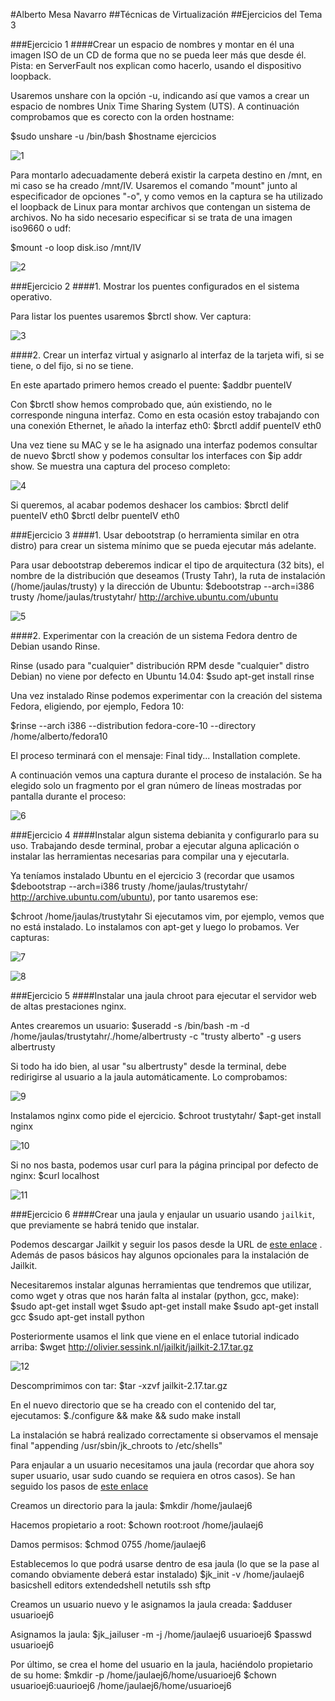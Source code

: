 

#Alberto Mesa Navarro
##Técnicas de Virtualización
##Ejercicios del Tema 3

###Ejercicio 1
####Crear un espacio de nombres y montar en él una imagen ISO de un CD de forma que no se pueda leer más que desde él. Pista: en ServerFault nos explican como hacerlo, usando el dispositivo loopback.

Usaremos unshare con la opción -u, indicando así que vamos a crear un espacio de nombres Unix Time Sharing System (UTS). A continuación comprobamos que es corecto con la orden hostname:

$sudo unshare -u /bin/bash
$hostname ejercicios

![1](http://s21.postimg.org/x28hjv2if/unshare1.png)

Para montarlo adecuadamente deberá existir la carpeta destino en /mnt, en mi caso se ha creado /mnt/IV. Usaremos el comando "mount" junto al especificador de opciones "-o", y como vemos en la captura se ha utilizado el loopback de Linux para montar archivos que contengan un sistema de archivos. No ha sido necesario especificar si se trata de una imagen iso9660 o udf:

$mount -o loop disk.iso /mnt/IV

![2](http://s30.postimg.org/qqq8kulgh/mount.png)

###Ejercicio 2
####1. Mostrar los puentes configurados en el sistema operativo.

Para listar los puentes usaremos $brctl show. Ver captura:

![3](http://s7.postimg.org/pdyaw317f/brctlshow.png)

####2. Crear un interfaz virtual y asignarlo al interfaz de la tarjeta wifi, si se tiene, o del fijo, si no se tiene.

En este apartado primero hemos creado el puente:
$addbr puenteIV 

Con $brctl show hemos comprobado que, aún existiendo, no le corresponde ninguna interfaz. Como en esta ocasión estoy trabajando con una conexión Ethernet, le añado la interfaz eth0:
$brctl addif puenteIV eth0

Una vez tiene su MAC y se le ha asignado una interfaz podemos consultar de nuevo $brctl show y podemos consultar los interfaces con $ip addr show.
Se muestra una captura del proceso completo:

![4](http://s24.postimg.org/mbwul4het/brctl.png)

Si queremos, al acabar podemos deshacer los cambios:
$brctl delif puenteIV eth0
$brctl delbr puenteIV eth0


###Ejercicio 3
####1. Usar debootstrap (o herramienta similar en otra distro) para crear un sistema mínimo que se pueda ejecutar más adelante.

Para usar debootstrap deberemos indicar el tipo de arquitectura (32 bits), el nombre de la distribución que deseamos (Trusty Tahr), la ruta de instalación (/home/jaulas/trusty) y la dirección de Ubuntu:
$debootstrap --arch=i386 trusty /home/jaulas/trustytahr/ http://archive.ubuntu.com/ubuntu

![5](http://s13.postimg.org/uj6yabbrr/debootstrap.png)

####2. Experimentar con la creación de un sistema Fedora dentro de Debian usando Rinse.

Rinse (usado para "cualquier" distribución RPM desde "cualquier" distro Debian) no viene por defecto en Ubuntu 14.04:
$sudo apt-get install rinse

Una vez instalado Rinse podemos experimentar con la creación del sistema Fedora, eligiendo, por ejemplo, Fedora 10:

$rinse --arch i386 --distribution fedora-core-10 --directory /home/alberto/fedora10

El proceso terminará con el mensaje: 
Final tidy...
Installation complete.

A continuación vemos una captura durante el proceso de instalación. Se ha elegido solo un fragmento por el gran número de líneas mostradas por pantalla durante el proceso:

![6](http://s29.postimg.org/huai0thtz/fedora10.png)

###Ejercicio 4
####Instalar algun sistema debianita y configurarlo para su uso. Trabajando desde terminal, probar a ejecutar alguna aplicación o instalar las herramientas necesarias para compilar una y ejecutarla.

Ya teníamos instalado Ubuntu en el ejercicio 3 (recordar que usamos $debootstrap --arch=i386 trusty /home/jaulas/trustytahr/ http://archive.ubuntu.com/ubuntu), por tanto usaremos ese:

$chroot /home/jaulas/trustytahr
Si ejecutamos vim, por ejemplo, vemos que no está instalado. Lo instalamos con apt-get y luego lo probamos. Ver capturas:

![7](http://s12.postimg.org/47a805c0t/image.png)

![8](http://s15.postimg.org/3l82glkwr/vim.png)

###Ejercicio 5
####Instalar una jaula chroot para ejecutar el servidor web de altas prestaciones nginx.

Antes crearemos un usuario:
$useradd -s /bin/bash -m -d /home/jaulas/trustytahr/./home/albertrusty -c "trusty alberto" -g users albertrusty

Si todo ha ido bien, al usar "su albertrusty" desde la terminal, debe redirigirse al usuario a la jaula automáticamente. Lo comprobamos:

![9](http://s2.postimg.org/xry2trx7d/albertrusty.png)

Instalamos nginx como pide el ejercicio.
$chroot trustytahr/
$apt-get install nginx

![10](http://s3.postimg.org/86342n937/nginx.png)

Si no nos basta, podemos usar curl para la página principal por defecto de nginx:
$curl localhost

![11](http://s15.postimg.org/rw50l6ior/curlnginx.png)


###Ejercicio 6
####Crear una jaula y enjaular un usuario usando `jailkit`, que previamente se habrá tenido que instalar.

Podemos descargar Jailkit y seguir los pasos desde la URL de [este enlace](http://www.binarytides.com/install-jailkit-ubuntu-debian/) . Además de pasos básicos hay algunos opcionales para la instalación de Jailkit.

Necesitaremos instalar algunas herramientas que tendremos que utilizar, como wget y otras que nos harán falta al instalar (python, gcc, make): 
$sudo apt-get install wget
$sudo apt-get install make
$sudo apt-get install gcc
$sudo apt-get install python

Posteriormente usamos el link que viene en el enlace tutorial indicado arriba:
$wget http://olivier.sessink.nl/jailkit/jailkit-2.17.tar.gz

![12](http://s29.postimg.org/plfs6k70n/wgetjailkit.png)

Descomprimimos con tar:
$tar -xzvf jailkit-2.17.tar.gz

En el nuevo directorio que se ha creado con el contenido del tar, ejecutamos:
$./configure && make && sudo make install

La instalación se habrá realizado correctamente si observamos el mensaje final "appending /usr/sbin/jk_chroots to /etc/shells"

Para enjaular a un usuario necesitamos una jaula (recordar que ahora soy super usuario, usar sudo cuando se requiera en otros casos). Se han seguido los pasos de [este enlace](http://www.javcasta.com/2010/11/28/jaula-en-ubuntu-con-jailkit/)

Creamos un directorio para la jaula:
$mkdir /home/jaulaej6

Hacemos propietario a root: 
$chown root:root /home/jaulaej6

Damos permisos:
$chmod 0755 /home/jaulaej6

Establecemos lo que podrá usarse dentro de esa jaula (lo que se la pase al comando obviamente deberá estar instalado)
$jk_init -v /home/jaulaej6 basicshell editors extendedshell netutils ssh sftp

Creamos un usuario nuevo y le asignamos la jaula creada:
$adduser usuarioej6

Asignamos la jaula:
$jk_jailuser -m -j /home/jaulaej6 usuarioej6
$passwd usuarioej6

Por último, se crea el home del usuario en la jaula, haciéndolo propietario de su home:
$mkdir -p /home/jaulaej6/home/usuarioej6
$chown usuarioej6:uaurioej6 /home/jaulaej6/home/usuarioej6


